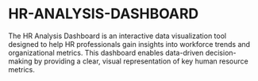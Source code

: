 # HR-ANALYSIS-DASHBOARD
The HR Analysis Dashboard is an interactive data visualization tool designed to help HR professionals gain insights into workforce trends and organizational metrics. This dashboard enables data-driven decision-making by providing a clear, visual representation of key human resource metrics.
